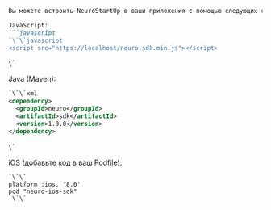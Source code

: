 ```markdown
Вы можете встроить NeuroStartUp в ваши приложения с помощью следующих сниппетов (кусочков) кода.

JavaScript:
```javascript
`\`\`javascript
<script src="https://localhost/neuro.sdk.min.js"></script>
```
`\`\`

Java (Maven):
```xml
`\`\`xml
<dependency>
  <groupId>neuro</groupId>
  <artifactId>sdk</artifactId>
  <version>1.0.0</version>
</dependency>
```
`\`\`

iOS (добавьте код в ваш Podfile):
```
`\`\`
platform :ios, '8.0'
pod "neuro-ios-sdk"
`\`\`
```

